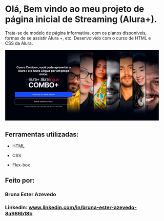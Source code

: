 # Olá, Bem vindo ao meu projeto de página inicial de Streaming (Alura+).
Trata-se de modelo de página informativa, com os planos disponíveis, formas de se assistir Alura +, etc. Desenvolvido com o curso de HTML e CSS da Alura.

![image](https://raw.githubusercontent.com/Be-azevedo/alura-plus/main/tela%20inicial.JPG)

## Ferramentas utilizadas:

* HTML

* CSS

* Flex-box

## Feito por:

### Bruna Ester Azevedo

### Linkedin: www.linkedin.com/in/bruna-ester-azevedo-8a986b18b
